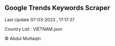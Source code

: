 

## Google Trends Keywords Scraper 
 
Last Update 07-03-2023 , 17:17:37

Country List :
VIETNAM.json



© Abdul Muttaqin 

